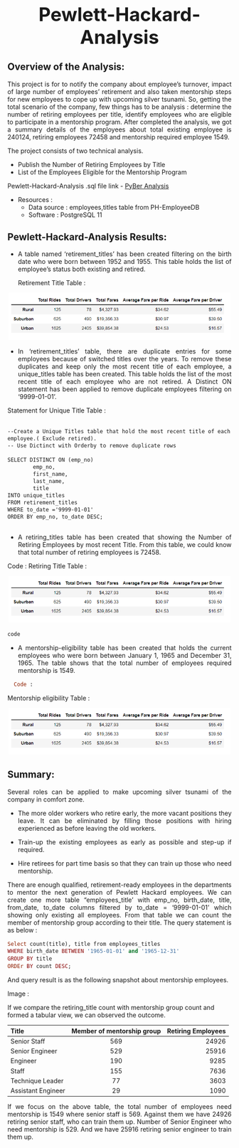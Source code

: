 ## **<h1 align="center"> Pewlett-Hackard-Analysis**



  ## Overview of the Analysis: 
<p align="justify">This project is for to notify the company about employee’s turnover, impact of large number of employees’ retirement and also taken mentorship steps for new employees to cope up with upcoming silver tsunami. So, getting the total scenario of the company, few things has to be analysis : determine the number of retiring employees per title, identify employees who are eligible to participate in a mentorship program. After completed the analysis, we got a summary details of the employees about total existing employee is 240124, retiring employees 72458 and mentorship required employee 1549.<p>

<p align="justify">The project consists of two technical analysis.<p>

  - Publish the Number of Retiring Employees by Title
  - List of the Employees Eligible for the Mentorship Program

 
  Pewlett-Hackard-Analysis .sql file link -  [ PyBer Analysis](https://github.com/sharifbhuiyan/PyBer_Analysis/blob/main/PyBer_Challenge.ipynb)  

  
- Resources :
  - Data source : employees,titles table from PH-EmployeeDB
  - Software : PostgreSQL 11


  
  
 ## Pewlett-Hackard-Analysis Results: 
  
- <p align="justify"> A table named ‘retirement_titles’ has been created filtering on the birth date who were born between 1952 and 1955. This table holds the list of employee’s status both existing and retired.<p>
  
  Retirement Title Table :

  
<p align="center">
  <img width="500" src=https://github.com/sharifbhuiyan/PyBer_Analysis/blob/main/analysis/pyber%20summary.png
</p>


	
  
- <p align="justify"> In ‘retirement_titles’ table, there are duplicate entries for some employees because of switched titles over the years. To remove these duplicates and keep only the most recent title of each employee, a unique_titles table has been created. This table holds the list of the most recent title of each employee who are not retired. A Distinct ON statement has been applied to remove duplicate employees filtering on ‘9999-01-01’.   
<p>

Statement for Unique Title Table :

```sharif
  
--Create a Unique Titles table that hold the most recent title of each employee.( Exclude retired). 
-- Use Dictinct with Orderby to remove duplicate rows
  
SELECT DISTINCT ON (emp_no) 
		emp_no,
		first_name,
		last_name,
		title
INTO unique_titles
FROM retirement_titles
WHERE to_date ='9999-01-01'
ORDER BY emp_no, to_date DESC;
 
```  
  

    
- <p align="justify"> A retiring_titles table has been created that showing the Number of Retiring Employees by most recent Title. From this table, we could know that total number of retiring employees is 72458.   
<p>
  
  Code :
Retiring Title Table :
  
<p align="center">
  <img width="500" src=https://github.com/sharifbhuiyan/PyBer_Analysis/blob/main/analysis/pyber%20summary.png
</p>


```ruby
code  

```      


- <p align="justify"> A mentorship-eligibility table has been created that holds the current employees who were born between January 1, 1965 and December 31, 1965. The table shows that the total number of employees  required mentorship is 1549.
<p>
  
 
  
```ruby
  Code : 

```      
Mentorship eligibility Table :

	
<p align="center">
<img width="500" src=https://github.com/sharifbhuiyan/PyBer_Analysis/blob/main/analysis/pyber%20summary.png
</p>

 
    
    
    
## Summary:
<p align="justify">Several roles can be applied to make upcoming silver tsunami of the company in comfort zone. 
  
- <p align="justify"> The more older workers who retire early, the more vacant positions they leave. It can be eliminated by filling those positions with hiring experienced as before leaving the old workers.</p>

- <p align="justify"> Train-up the existing employees as early as possible and step-up if required.</p>

- <p align="justify"> Hire retirees for part time basis so that they can train up those who need mentorship.</p>


<p align="justify"> There are enough qualified, retirement-ready employees in the departments to mentor the next generation of Pewlett Hackard employees. We can create one more table “employees_title’ with emp_no, birth_date, title, from_date, to_date columns filtered by to_date = ‘9999-01-01’ which showing only existing all employees. From that table we can count the member of mentorship group according to their title. The query statement is as below :</p>

  
```ruby
Select count(title), title from employees_titles
WHERE birth_date BETWEEN '1965-01-01' and '1965-12-31'
GROUP BY title
ORDEr BY count DESC;

```  
 
<p align="justify"> And query result is as the following snapshot about mentorship employees. </p>
  
  Image : 
  
  
If we compare the retiring_title count with mentorship group count and formed a tabular view, we can observed the outcome. 	
  
  <p align="center">


|Title                |Member of mentorship group  |Retiring Employees|
| :--------           |:---------:                  | --------: | 
| Senior Staff        | 569                       | 24926     | 
| Senior Engineer     | 529                       | 25916  | 
| Engineer            | 190                       | 9285     | 
| Staff               | 155                       | 7636     | 
| Technique Leader    | 77                        | 3603     | 
| Assistant Engineer  | 29                        | 1090     | 

</p>
  

 

<p align="justify"> If we focus on the above table, the total number of  employees need mentorship is 1549 where  senior staff is 569. Against them we have  24926 retiring senior staff, who can train them up. Number of Senior Engineer who need mentorship is 529. And we have 25916 retiring senior engineer to train them up. </p>


